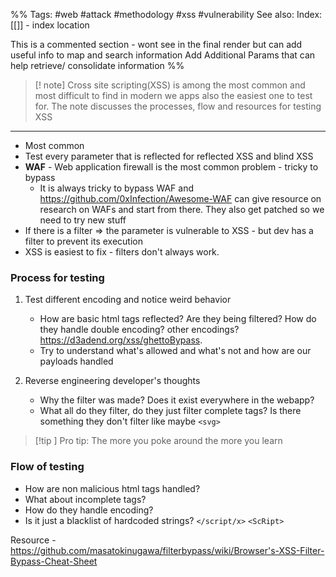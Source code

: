 %%
Tags: #web #attack #methodology #xss #vulnerability 
See also: 
Index: [[]] - index location 

This is a commented section - wont see in the final render but can add useful info to map and search information
Add Additional Params that can help retrieve/ consolidate information
%%
> [! note] Cross site scripting(XSS) is among the most common and most difficult to find in modern we apps also the easiest one to test for. The note discusses the processes, flow and resources for testing XSS 
 
 ---
 - Most common
 - Test every parameter that is reflected for reflected XSS and blind XSS
 - **WAF** - Web application firewall is the most common problem - tricky to bypass
	 - It is always tricky to bypass WAF and https://github.com/0xInfection/Awesome-WAF can give resource on research on WAFs and start from there. They also get patched so we need to try new stuff
- If there is a filter => the parameter is vulnerable to XSS - but dev has a filter to prevent its execution
- XSS is easiest to fix - filters don't always work.

### Process for testing

1. Test different encoding and notice weird behavior
	- How are basic html tags reflected? Are they being filtered? How do they handle double encoding? other encodings? https://d3adend.org/xss/ghettoBypass. 
	- Try to understand what's allowed and what's not and how are our payloads handled

2. Reverse engineering developer's thoughts
	- Why the filter was made? Does it exist everywhere in the webapp?
	- What all do they filter, do they just filter complete tags? Is there something they don't filter like maybe `<svg>`
	
> [!tip ] Pro tip: The more you poke around the more you learn

### Flow of testing

 - How are non malicious html tags handled?
 - What about incomplete tags?
 - How do they handle encoding?
 - Is it just a blacklist of hardcoded strings?  `</script/x>` `<ScRipt>`

Resource - https://github.com/masatokinugawa/filterbypass/wiki/Browser's-XSS-Filter-Bypass-Cheat-Sheet
